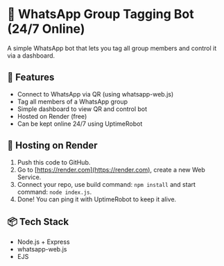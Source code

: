 # 🤖 WhatsApp Group Tagging Bot (24/7 Online)

A simple WhatsApp bot that lets you tag all group members and control it via a dashboard.

## 🔧 Features
- Connect to WhatsApp via QR (using whatsapp-web.js)
- Tag all members of a WhatsApp group
- Simple dashboard to view QR and control bot
- Hosted on Render (free)
- Can be kept online 24/7 using UptimeRobot

## 🚀 Hosting on Render
1. Push this code to GitHub.
2. Go to [https://render.com](https://render.com), create a new Web Service.
3. Connect your repo, use build command: `npm install` and start command: `node index.js`.
4. Done! You can ping it with UptimeRobot to keep it alive.

## 📦 Tech Stack
- Node.js + Express
- whatsapp-web.js
- EJS
